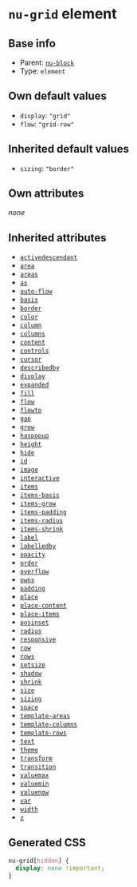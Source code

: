 # `nu-grid` element

## Base info
* Parent: [`nu-block`](./nu-block.md)
* Type: `element`


## Own default values
* `display`: `"grid"`
* `flow`: `"grid-row"`

## Inherited default values
* `sizing`: `"border"`


## Own attributes
*none*


## Inherited attributes
* [`activedescendant`](../attributes/activedescendant.md)
* [`area`](../attributes/area.md)
* [`areas`](../attributes/areas.md)
* [`as`](../attributes/as.md)
* [`auto-flow`](../attributes/auto-flow.md)
* [`basis`](../attributes/basis.md)
* [`border`](../attributes/border.md)
* [`color`](../attributes/color.md)
* [`column`](../attributes/column.md)
* [`columns`](../attributes/columns.md)
* [`content`](../attributes/content.md)
* [`controls`](../attributes/controls.md)
* [`cursor`](../attributes/cursor.md)
* [`describedby`](../attributes/describedby.md)
* [`display`](../attributes/display.md)
* [`expanded`](../attributes/expanded.md)
* [`fill`](../attributes/fill.md)
* [`flow`](../attributes/flow.md)
* [`flowto`](../attributes/flowto.md)
* [`gap`](../attributes/gap.md)
* [`grow`](../attributes/grow.md)
* [`haspopup`](../attributes/haspopup.md)
* [`height`](../attributes/height.md)
* [`hide`](../attributes/hide.md)
* [`id`](../attributes/id.md)
* [`image`](../attributes/image.md)
* [`interactive`](../attributes/interactive.md)
* [`items`](../attributes/items.md)
* [`items-basis`](../attributes/items-basis.md)
* [`items-grow`](../attributes/items-grow.md)
* [`items-padding`](../attributes/items-padding.md)
* [`items-radius`](../attributes/items-radius.md)
* [`items-shrink`](../attributes/items-shrink.md)
* [`label`](../attributes/label.md)
* [`labelledby`](../attributes/labelledby.md)
* [`opacity`](../attributes/opacity.md)
* [`order`](../attributes/order.md)
* [`overflow`](../attributes/overflow.md)
* [`owns`](../attributes/owns.md)
* [`padding`](../attributes/padding.md)
* [`place`](../attributes/place.md)
* [`place-content`](../attributes/place-content.md)
* [`place-items`](../attributes/place-items.md)
* [`posinset`](../attributes/posinset.md)
* [`radius`](../attributes/radius.md)
* [`responsive`](../attributes/responsive.md)
* [`row`](../attributes/row.md)
* [`rows`](../attributes/rows.md)
* [`setsize`](../attributes/setsize.md)
* [`shadow`](../attributes/shadow.md)
* [`shrink`](../attributes/shrink.md)
* [`size`](../attributes/size.md)
* [`sizing`](../attributes/sizing.md)
* [`space`](../attributes/space.md)
* [`template-areas`](../attributes/template-areas.md)
* [`template-columns`](../attributes/template-columns.md)
* [`template-rows`](../attributes/template-rows.md)
* [`text`](../attributes/text.md)
* [`theme`](../attributes/theme.md)
* [`transform`](../attributes/transform.md)
* [`transition`](../attributes/transition.md)
* [`valuemax`](../attributes/valuemax.md)
* [`valuemin`](../attributes/valuemin.md)
* [`valuenow`](../attributes/valuenow.md)
* [`var`](../attributes/var.md)
* [`width`](../attributes/width.md)
* [`z`](../attributes/z.md)

## Generated CSS
```css
nu-grid[hidden] {
  display: none !important;
}
```
